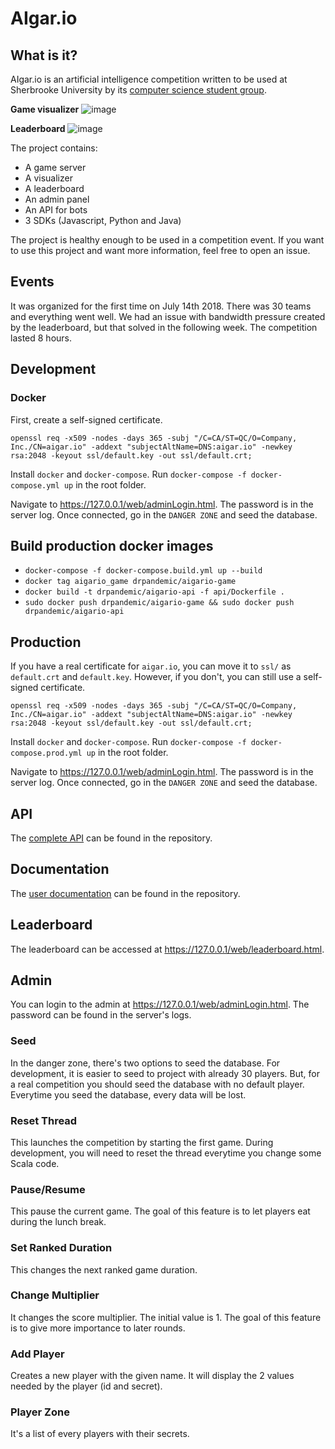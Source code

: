 # AIgar.io
## What is it?
AIgar.io is an artificial intelligence competition written to be used at
Sherbrooke University by its
[computer science student group](https://github.com/jdis).

**Game visualizer**
![image](https://user-images.githubusercontent.com/3250155/43427356-30a688aa-9427-11e8-8da4-59d310e9a212.png)

**Leaderboard**
![image](https://user-images.githubusercontent.com/3250155/43427370-3957d42c-9427-11e8-9ccf-390dbf434999.png)

The project contains:
- A game server
- A visualizer
- A leaderboard
- An admin panel
- An API for bots
- 3 SDKs (Javascript, Python and Java)

The project is healthy enough to be used in a competition event. If you want to
use this project and want more information, feel free to open an issue.

## Events
It was organized for the first time on July 14th 2018. There was 30 teams and
everything went well. We had an issue with bandwidth pressure created by
the leaderboard, but that solved in the following week. The competition lasted 8
hours.

## Development
### Docker
First, create a self-signed certificate.
```
openssl req -x509 -nodes -days 365 -subj "/C=CA/ST=QC/O=Company, Inc./CN=aigar.io" -addext "subjectAltName=DNS:aigar.io" -newkey rsa:2048 -keyout ssl/default.key -out ssl/default.crt;
```

Install `docker` and `docker-compose`. Run
`docker-compose -f docker-compose.yml up` in the root folder.

Navigate to https://127.0.0.1/web/adminLogin.html. The password is in the server
log. Once connected, go in the `DANGER ZONE` and seed the database.

## Build production docker images
- `docker-compose -f docker-compose.build.yml up --build`
- `docker tag aigario_game drpandemic/aigario-game`
- `docker build -t drpandemic/aigario-api -f api/Dockerfile .`
- `sudo docker push drpandemic/aigario-game && sudo docker push drpandemic/aigario-api`

## Production
If you have a real certificate for `aigar.io`, you can move it to `ssl/` as
`default.crt` and `default.key`. However, if you don't, you can still use a
self-signed certificate.
```
openssl req -x509 -nodes -days 365 -subj "/C=CA/ST=QC/O=Company, Inc./CN=aigar.io" -addext "subjectAltName=DNS:aigar.io" -newkey rsa:2048 -keyout ssl/default.key -out ssl/default.crt;
```

Install `docker` and `docker-compose`. Run
`docker-compose -f docker-compose.prod.yml up` in the root folder.

Navigate to https://127.0.0.1/web/adminLogin.html. The password is in the server
log. Once connected, go in the `DANGER ZONE` and seed the database.

## API
The [complete API](API.md) can be found in the repository.

## Documentation
The [user documentation](documentation.md) can be found in the repository.

## Leaderboard
The leaderboard can be accessed at https://127.0.0.1/web/leaderboard.html.

## Admin
You can login to the admin at https://127.0.0.1/web/adminLogin.html. The password
can be found in the server's logs.

### Seed
In the danger zone, there's two options to seed the database. For development,
it is easier to seed to project with already 30 players. But, for a real
competition you should seed the database with no default player. Everytime you
seed the database, every data will be lost.

### Reset Thread
This launches the competition by starting the first game. During development,
you will need to reset the thread everytime you change some Scala code.

### Pause/Resume
This pause the current game. The goal of this feature is to let players eat
during the lunch break.

### Set Ranked Duration
This changes the next ranked game duration.

### Change Multiplier
It changes the score multiplier. The initial value is 1. The goal of this
feature is to give more importance to later rounds.

### Add Player
Creates a new player with the given name. It will display the 2 values needed
by the player (id and secret).

### Player Zone
It's a list of every players with their secrets.
